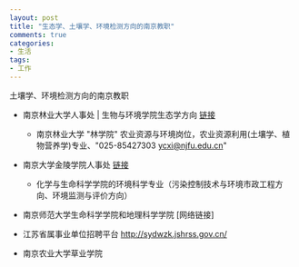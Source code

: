 ```yaml
---
layout: post
title: "生态学、土壤学、环境检测方向的南京教职"
comments: true
categories:
- 生活
tags:
- 工作
---
```


土壤学、环境检测方向的南京教职


- 南京林业大学人事处 | 生物与环境学院生态学方向 [链接](http://zhaopin.njfu.edu.cn/class_type.asp?cpid=151)

   - 南京林业大学 "林学院" 农业资源与环境岗位，农业资源利用(土壤学、植物营养学)专业、"025-85427303 ycxi@njfu.edu.cn"

- 南京大学金陵学院人事处 [链接](http://rsc.jlxy.nju.edu.cn/list.aspx?t=recruit&id=jobs)

  * 化学与生命科学学院的环境科学专业（污染控制技术与环境市政工程方向、环境监测与评价方向）

- 南京师范大学生命科学学院和地理科学学院 [网络链接]
- 江苏省属事业单位招聘平台 http://sydwzk.jshrss.gov.cn/
- 南京农业大学草业学院
